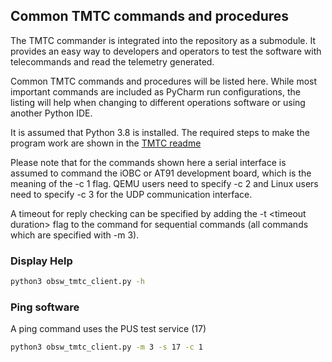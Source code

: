 ## Common TMTC commands and procedures

The TMTC commander is integrated into the repository as a submodule.
It provides an easy way to developers and operators to test the software
with telecommands and read the telemetry generated.

Common TMTC commands and procedures will be listed here. 
While most important commands are included as PyCharm run configurations,
the listing will help when changing to different operations software
or using another Python IDE.

It is assumed that Python 3.8 is installed. The required steps to make
the program work are shown in the [TMTC readme](https://git.ksat-stuttgart.de/source/tmtc)

Please note that for the commands shown here a serial interface is assumed to
command the iOBC or AT91 development board, which is the meaning of the -c 1 flag.
QEMU users need to specify -c 2 and Linux users need to specify -c 3 for the 
UDP communication interface.

A timeout for reply checking can be specified by adding the -t \<timeout duration\> flag to the
command for sequential commands (all commands which are specified with -m 3).

### Display Help
```sh
python3 obsw_tmtc_client.py -h
``` 
 
### Ping software

A ping command uses the PUS test service (17)
```sh
python3 obsw_tmtc_client.py -m 3 -s 17 -c 1 
```
